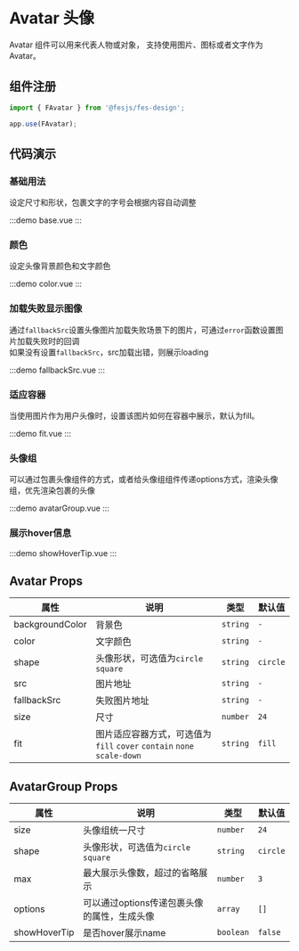 # Avatar 头像

Avatar 组件可以用来代表人物或对象， 支持使用图片、图标或者文字作为 Avatar。

## 组件注册

```js
import { FAvatar } from '@fesjs/fes-design';

app.use(FAvatar);
```

## 代码演示

### 基础用法
设定尺寸和形状，包裹文字的字号会根据内容自动调整

:::demo
base.vue
:::

### 颜色
设定头像背景颜色和文字颜色

:::demo
color.vue
:::

### 加载失败显示图像
通过`fallbackSrc`设置头像图片加载失败场景下的图片，可通过`error`函数设置图片加载失败时的回调  
如果没有设置`fallbackSrc`，src加载出错，则展示loading

:::demo
fallbackSrc.vue
:::

### 适应容器
当使用图片作为用户头像时，设置该图片如何在容器中展示，默认为fill。

:::demo
fit.vue
:::

### 头像组
可以通过包裹头像组件的方式，或者给头像组组件传递options方式，渲染头像组，优先渲染包裹的头像

:::demo
avatarGroup.vue
:::

### 展示hover信息

:::demo
showHoverTip.vue
:::

## Avatar Props

| 属性            | 说明                                                                    | 类型     | 默认值   |
| --------------- | ----------------------------------------------------------------------- | -------- | -------- |
| backgroundColor | 背景色                                                                  | `string` | `-`      |
| color           | 文字颜色                                                                | `string` | `-`      |
| shape           | 头像形状，可选值为`circle` `square`                                     | `string` | `circle` |
| src             | 图片地址                                                                | `string` | `-`      |
| fallbackSrc     | 失败图片地址                                                            | `string` | `-`      |
| size            | 尺寸                                                                    | `number` | `24`     |
| fit             | 图片适应容器方式，可选值为 `fill` `cover` `contain` `none` `scale-down` | `string` | `fill`   |


## AvatarGroup Props

| 属性         | 说明                                        | 类型      | 默认值   |
| ------------ | ------------------------------------------- | --------- | -------- |
| size         | 头像组统一尺寸                              | `number`  | `24`     |
| shape        | 头像形状，可选值为`circle` `square`         | `string`  | `circle` |
| max          | 最大展示头像数，超过的省略展示              | `number`  | `3`      |
| options      | 可以通过options传递包裹头像的属性，生成头像 | `array`   | `[]`     |
| showHoverTip | 是否hover展示name                           | `boolean` | `false`  |